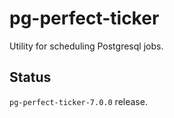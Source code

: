 pg-perfect-ticker
=================

Utility for scheduling Postgresql jobs.


Status
------

``pg-perfect-ticker-7.0.0`` release.
